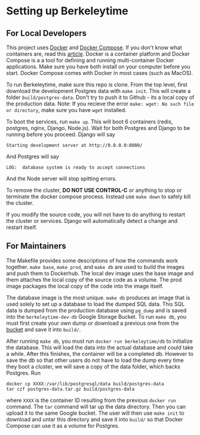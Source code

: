 # Setting up Berkeleytime

## For Local Developers

This project uses [Docker](https://www.docker.com) and [Docker Compose](https://docs.docker.com/compose/).
If you don't know what containers are, read this [article](https://medium.freecodecamp.org/demystifying-containers-101-a-deep-dive-into-container-technology-for-beginners-d7b60d8511c1).
Docker is a container platform and Docker Compose is a a tool for defining and running multi-container 
Docker applications. Make sure you have both install on your computer before you start. Docker Compose
comes with Docker in most cases (such as MacOS).

To run Berkeleytime, make sure this repo is clone. From the top level, first download the development
Postgres data with `make init`. This will create a folder `build/postgres-data`. Don't try to push it to Github - 
its a local copy of the production data. Note: If you recieve the error `make: wget: No such file or directory`, make sure you have `wget` installed.

To boot the services, run `make up`. This will boot 6 containers (redis, postgres, nginx, Django, Node.js). Wait for both
Postgres and Django to be running before you proceed. Django will say 

    Starting development server at http://0.0.0.0:8000/
    
And Postgres will say

    LOG:  database system is ready to accept connections
    
And the Node server will stop spitting errors.
    
To remove the cluster, **DO NOT USE CONTROL-C** or anything to stop or terminate the docker compose
process. Instead use `make down` to safely kill the cluster.

If you modify the source code, you will not have to do anything to restart the cluster or services.
Django will automatically detect a change and restart itself. 

## For Maintainers

The Makefile provides some descriptions of how the commands work together. `make base`, `make prod`, 
and `make db` are used to build the images and push them to Dockerhub. The local dev image uses the base
image and them attaches the local copy of the source code as a volume. The prod image packages the local
copy of the code into the image itself. 

The database image is the most unique. `make db` produces an image that is used solely to set up
a database to load the dumped SQL data. This SQL data is dumped from the production database using
`pg_dump` and is saved into the `berkeleytime-dev-db` Google Storage Bucket. To run `make db`, you must
first create your own dump or download a previous one from the [bucket](https://storage.googleapis.com/berkeleytime-dev-db/bt_main.sql)
and save it into `build/`.
 
After running `make db`, you must run `docker run berkeleytime/db` to initialize the database. This
will load the data into the actual database and could take a while. After this finishes, the container
will be a completed db. However to save the db so that other users do not have to load the dump every time they
boot a cluster, we will save a copy of the data folder, which backs Postgres. Run

    docker cp XXXX:/var/lib/postgresql/data build/postgres-data
    tar czf postgres-data.tar.gz build/postgres-data

where `XXXX` is the container ID resulting from the previous `docker run` command. The `tar` command
will tar up the data directory. Then you can upload it to the same Google bucket. The user will then use
`make init` to download and untar this directory and save it into `build/` so that Docker Compose can
use it as a volume for Postgres.
